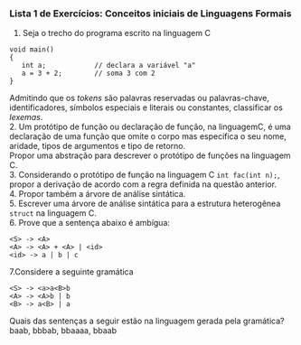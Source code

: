 ### Lista 1 de Exercícios: Conceitos iniciais de Linguagens Formais

1. Seja o trecho do programa escrito na linguagem C
```
void main()
{ 
   int a;            // declara a variável "a"
   a = 3 + 2;        // soma 3 com 2
}
```
Admitindo que os *tokens* são palavras reservadas ou palavras-chave, identificadores, símbolos especiais e literais ou constantes, classificar os *lexemas*.  
2. Um protótipo de função ou declaração de função, na linguagemC, é uma declaração de uma função que omite o corpo mas especifica o seu nome, aridade, tipos de argumentos e tipo de retorno.  
Propor uma abstração para descrever o protótipo de funções na linguagem C.   
3. Considerando o protótipo de função na linguagem C `int fac(int n);`, propor a derivação de acordo com a regra definida na questão anterior.   
4. Propor também a árvore de análise sintática.   
5. Escrever uma árvore de análise sintática para a estrutura heterogênea `struct` na linguagem C.  
6. Prove que a sentença abaixo é ambígua:  

```
<S> -> <A>
<A> -> <A> + <A> | <id>
<id> -> a | b | c
```

7.Considere a seguinte gramática  

```
<S> -> <a>a<B>b
<A> -> <A>b | b
<B> -> a<B> | a
```

Quais das sentenças a seguir estão na linguagem gerada pela gramática?  
baab, bbbab, bbaaaa, bbaab
